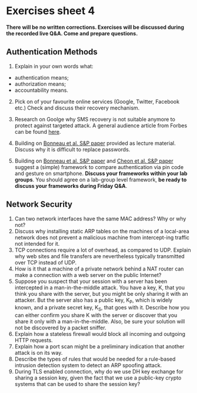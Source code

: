 # Exercises sheet 4

**There will be no written corrections. Exercises will be discussed during the recorded live Q&A. Come and prepare questions.**

## Authentication Methods

1. Explain in your own words what:
* authentication means;
* authorization means;
* accountability means.

2. Pick on of your favourite online services (Google, Twitter, Facebook etc.)
Check and discuss their recovery mechanism.

3. Research on Goolge why SMS recovery is not suitable anymore to protect against targeted attack.
A general audience article from Forbes can be found [here](https://www.forbes.com/sites/zakdoffman/2020/10/11/apple-iphone-imessage-and-android-messages-sms-passcode-security-update/).

4. Building on [Bonneau et al. S&P paper](../materials/lecture4/2012-sp.pdf) provided as lecture material. Discuss why it is difficult to replace passwords.

5. Building on [Bonneau et al. S&P paper](../materials/lecture4/2012-sp.pdf) and [Cheon et al. S&P paper](../materials/lecture4/2020-sp.pdf) suggest a (simple) framework to compare authentication via pin code and gesture on smartphone.
**Discuss your frameworks within your lab groups**.
You should agree on a lab-group level framework, **be ready to discuss your frameworks during Friday Q&A**.

## Network Security

1. Can two network interfaces have the same MAC address? Why or why not?
2. Discuss why installing static ARP tables on the machines of a local-area network does not prevent a malicious machine from intercept-ing traffic not intended for it.
3. TCP connections require a lot of overhead, as compared to UDP. Explain why web sites and file transfers are nevertheless typically transmitted over TCP instead of UDP.
4. How is it that a machine of a private network behind a NAT router can make a connection with a web server on the public Internet?
5. Suppose you suspect that your session with a server has been intercepted in a man-in-the-middle attack. You have a key, K, that you think you share with the server, but you might be only sharing it with an attacker. But the server also has a public key, K<sub>P</sub>, which is widely known, and a private secret key, K<sub>S</sub>, that goes with it. Describe how you can either confirm you share K with the server or discover that you share it only with a man-in-the-middle. Also, be sure your solution will not be discovered by a packet sniffer.
6. Explain how a stateless firewall would block all incoming and outgoing HTTP requests.
7. Explain how a port scan might be a preliminary indication that another attack is on its way.
8. Describe the types of rules that would be needed for a rule-based intrusion detection system to detect an ARP spoofing attack.
9. During TLS enabled connection, why do we use DH key exchange for sharing a session key, given the fact that we use a public-key crypto systems that can be used to share the session key?